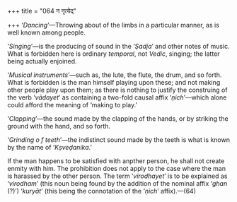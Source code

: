 +++
title = "064 न नृत्येद्"

+++
‘*Dancing*’—Throwing about of the limbs in a particular manner, as is
well known among people.

‘*Singing*’—is the producing of sound in the ‘*Ṣadja*’ and other notes
of music. What is forbidden here is ordinary *temporal*, not *Vedic*,
singing; the latter being actually enjoined.

‘*Musical instruments*’—such as, the lute, the flute, the drum, and so
forth. What is forbidden is the man himself playing upon these; and not
making other people play upon them; as there is nothing to justify the
construing of the verb ‘*vādayet*’ as containing a two-fold causal affix
‘*ṇich*’—which alone could afford the meaning of ‘making to play.’

‘*Clapping*’—the sound made by the clapping of the hands, or by striking
the ground with the hand, and so forth.

‘*Grinding o* *f* *teeth*’—the indistinct sound made by the teeth is
what is known by the name of ‘*Kṣveḍanika*.’

If the man happens to be satisfied with anpther person, he shall not
create enmity with him. The prohibition does not apply to the case where
the man is harassed by the other person. The term ‘*virodhayet*’ is to
be explained as ‘*virodham*’ (this noun being found by the addition of
the nominal affix ‘*ghan* (?)’) ‘*kuryāt*’ (this being the connotation
of the ‘*ṇich*’ affix).—(64)


